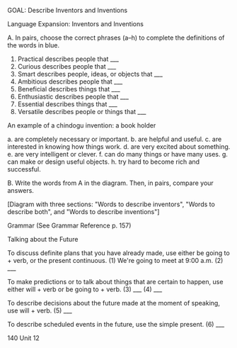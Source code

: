 GOAL: Describe Inventors and Inventions

Language Expansion: Inventors and Inventions

A. In pairs, choose the correct phrases (a–h) to complete the definitions of the words in blue.

1. Practical describes people that ___
2. Curious describes people that ___
3. Smart describes people, ideas, or objects that ___
4. Ambitious describes people that ___
5. Beneficial describes things that ___
6. Enthusiastic describes people that ___
7. Essential describes things that ___
8. Versatile describes people or things that ___

An example of a chindogu invention: a book holder

a. are completely necessary or important.
b. are helpful and useful.
c. are interested in knowing how things work.
d. are very excited about something.
e. are very intelligent or clever.
f. can do many things or have many uses.
g. can make or design useful objects.
h. try hard to become rich and successful.

B. Write the words from A in the diagram. Then, in pairs, compare your answers.

[Diagram with three sections: "Words to describe inventors", "Words to describe both", and "Words to describe inventions"]

Grammar (See Grammar Reference p. 157)

Talking about the Future

To discuss definite plans that you have already made, use either be going to + verb, or the present continuous.
(1) We're going to meet at 9:00 a.m.
(2) ___

To make predictions or to talk about things that are certain to happen, use either will + verb or be going to + verb.
(3) ___
(4) ___

To describe decisions about the future made at the moment of speaking, use will + verb.
(5) ___

To describe scheduled events in the future, use the simple present.
(6) ___

140 Unit 12